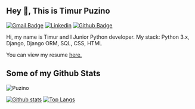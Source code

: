 ## Hey 👋, This is Timur Puzino
[![Gmail Badge](https://img.shields.io/badge/-puzino000@gmail.com-c14438?style=flat&logo=Gmail&logoColor=white&link=mailto:puzino000@gmail.com)](mailto:puzino000@gmail.com) 
[![Linkedin](https://img.shields.io/badge/-Timur-0072b1?style=flat&logo=Linkedin&logoColor=white&link=https://www.linkedin.com/in/timur-puzino-a08ab6142/)](https://www.linkedin.com/in/timur-puzino-a08ab6142/) [![Github Badge](https://img.shields.io/badge/-Puzino-grey?style=flat&logo=github&logoColor=white&link=https://github.com/Puzino/)](https://www.github.com/Puzino/) <p align='left'>Hi, my name is Timur and I Junior Python developer.
My stack: Python 3.x, Django, Django ORM, SQL, CSS, HTML</p><p align='left'> You can view my resume <a href='https://drive.google.com/file/d/1puPLLDfJ3LzJzLND4mKdb4SYQvA5wrYz/view?usp=sharing ' target=_blank><u>here</u>.</a></p>
## Some of my Github Stats
<p align=left> <img src=https://komarev.com/ghpvc/?username=Puzino alt=Puzino /> </p>

[![Github stats](https://github-readme-stats.vercel.app/api?username=Puzino&show_icons=true&include_all_commits=true)](https://github.com/Puzino/github-readme-stats)
[![Top Langs](https://github-readme-stats.vercel.app/api/top-langs/?username=Puzino&layout=compact)](https://github.com/Puzino/github-readme-stats)
